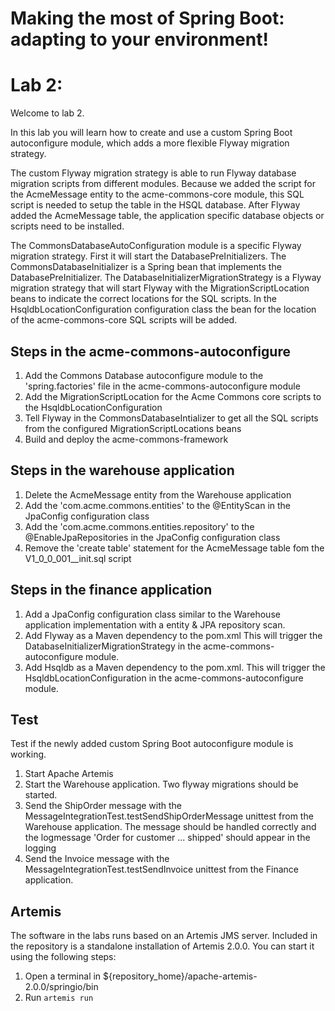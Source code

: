 # Making the most of Spring Boot: adapting to your environment!
# Lab 2:
Welcome to lab 2. 

In this lab you will learn how to create and use a custom Spring Boot autoconfigure module, which adds a more flexible Flyway migration strategy. 

The custom Flyway migration strategy is able to run Flyway database migration scripts from different modules. Because we added the script for the AcmeMessage entity to the acme-commons-core module, this SQL script is needed to setup the table in the HSQL database. After Flyway added the AcmeMessage table, the application specific database objects or scripts need to be installed.
 
The CommonsDatabaseAutoConfiguration module is a specific Flyway migration strategy. First it will start the DatabasePreInitializers. The CommonsDatabaseInitializer is a Spring bean that implements the DatabasePreInitializer. The DatabaseInitializerMigrationStrategy is a Flyway migration strategy that will start Flyway with the MigrationScriptLocation beans to indicate the correct locations for the SQL scripts. In the HsqldbLocationConfiguration configuration class the bean for the location of the acme-commons-core SQL scripts will be added. 
 
## Steps in the acme-commons-autoconfigure
1. Add the Commons Database autoconfigure module to the 'spring.factories' file in the acme-commons-autoconfigure module
2. Add the MigrationScriptLocation for the Acme Commons core scripts to the HsqldbLocationConfiguration
3. Tell Flyway in the CommonsDatabaseIntializer to get all the SQL scripts from the configured MigrationScriptLocations beans
4. Build and deploy the acme-commons-framework

## Steps in the warehouse application
1. Delete the AcmeMessage entity from the Warehouse application
2. Add the 'com.acme.commons.entities' to the @EntityScan in the JpaConfig configuration class
3. Add the 'com.acme.commons.entities.repository' to the @EnableJpaRepositories in the JpaConfig configuration class
4. Remove the 'create table' statement for the AcmeMessage table fom the V1_0_0_001__init.sql script

## Steps in the finance application
1. Add a JpaConfig configuration class similar to the Warehouse application implementation with a entity & JPA repository scan.
2. Add Flyway as a Maven dependency to the pom.xml This will trigger the DatabaseInitializerMigrationStrategy in the acme-commons-autoconfigure module.
3. Add Hsqldb as a Maven dependency to the pom.xml. This will trigger the HsqldbLocationConfiguration in the acme-commons-autoconfigure module.

## Test
 Test if the newly added custom Spring Boot autoconfigure module is working.
1. Start Apache Artemis
2. Start the Warehouse application. Two flyway migrations should be started.
3. Send the ShipOrder message with the MessageIntegrationTest.testSendShipOrderMessage unittest from the Warehouse application. The message should be handled correctly and the logmessage 'Order for customer ... shipped' should appear in the logging
4. Send the Invoice message with the MessageIntegrationTest.testSendInvoice unittest from the Finance application.

## Artemis
The software in the labs runs based on an Artemis JMS server. Included in the repository is a standalone installation of Artemis 2.0.0. You can start it using the following steps:

1. Open a terminal in ${repository_home}/apache-artemis-2.0.0/springio/bin
2. Run `artemis run`
